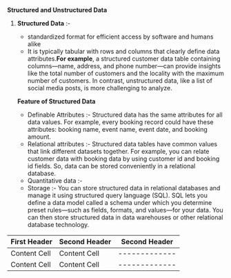 **Structured and Unstructured Data**

1. **Structured Data** :-
     - standardized format for efficient access by software and humans alike
     - It is typically tabular with rows and columns that clearly define data attributes.**For example**, a structured customer data table 
       containing columns—name, address, and phone number—can provide insights like the total number of customers and the locality with the 
       maximum number of customers. In contrast, unstructured data, like a list of social media posts, is more challenging to analyze.
     
     **Feature of Structured Data**
      - Definable Attributes :- Structured data has the same attributes for all data values.  For example, every booking record could have 
        these attributes: booking name, event name, event date, and booking amount.
      - Relational attributes :- Structured data tables have common values that link different datasets together. For example, you can 
        relate customer data with booking data by using customer id and booking id fields. So, data can be stored conveniently in 
        a relational database.
      - Quantitative data :- 
      - Storage :- You can store structured data in relational databases and manage it using structured query language (SQL). SQL lets you           define a data model called a schema under which you determine preset rules—such as fields, formats, and values—for your data. You            can then store structured data in data warehouses or other relational database technology.
 
| First Header  | Second Header |Second Header|
| ------------- | ------------- |-------------|
| Content Cell  | Content Cell  |-------------|
| Content Cell  | Content Cell  |-------------|
